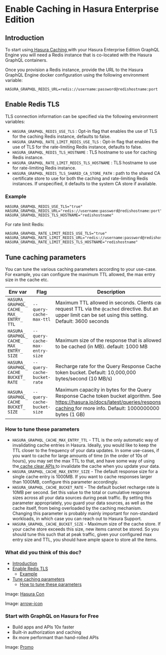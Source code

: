 # Enable Caching in Hasura Enterprise Edition

## Introduction​

To start using[ Hasura Caching ](https://hasura.io/docs/latest/caching/overview/)with your Hasura Enterprise Edition GraphQL Engine you will need
a Redis instance that is co-located with the Hasura GraphQL containers.

Once you provision a Redis instance, provide the URL to the Hasura GraphQL Engine docker configuration using the
following environment variable:

`HASURA_GRAPHQL_REDIS_URL=redis://username:password@redishostname:port`

## Enable Redis TLS​

TLS connection information can be specified via the following environment variables:

- `HASURA_GRAPHQL_REDIS_USE_TLS` : Opt-in flag that enables the use of TLS for the caching Redis instance, defaults to
false.
- `HASURA_GRAPHQL_RATE_LIMIT_REDIS_USE_TLS` : Opt-in flag that enables the use of TLS for the rate-limiting Redis
instance, defaults to false.
- `HASURA_GRAPHQL_REDIS_TLS_HOSTNAME` : TLS hostname to use for caching Redis instance.
- `HASURA_GRAPHQL_RATE_LIMIT_REDIS_TLS_HOSTNAME` : TLS hostname to use for rate-limiting Redis instance.
- `HASURA_GRAPHQL_REDIS_TLS_SHARED_CA_STORE_PATH` : path to the shared CA certificate store to use for both the caching
and rate-limiting Redis instances. If unspecified, it defaults to the system CA store if available.


### Example​

```
HASURA_GRAPHQL_REDIS_USE_TLS="true"
HASURA_GRAPHQL_REDIS_URL="redis://username:password@redishostname:port"
HASURA_GRAPHQL_REDIS_TLS_HOSTNAME="redishostname"
```

For rate limit Redis:

```
HASURA_GRAPHQL_RATE_LIMIT_REDIS_USE_TLS="true"
HASURA_GRAPHQL_RATE_LIMIT_REDIS_URL="redis://username:password@redishostname:port"
HASURA_GRAPHQL_RATE_LIMIT_REDIS_TLS_HOSTNAME="redishostname"
```

## Tune caching parameters​

You can tune the various caching parameters according to your use-case. For example, you can configure the maximum
TTL allowed, the max entry size in the cache etc.

| Env var | Flag | Description |
|---|---|---|
|  `HASURA_ GRAPHQL_ CACHE_ MAX_ ENTRY_ TTL`  |  `--query-cache-max-ttl`  | Maximum TTL allowed in seconds. Clients can request TTL via the `@cached` directive. But an upper limit can be set using this setting. Default: 3600 seconds |
|  `HASURA_ GRAPHQL_ CACHE_ MAX_ ENTRY_ SIZE`  |  `--query-cache-max-entry-size`  | Maximum size of the response that is allowed to be cached (in MB). default: 1000 MB |
|  `HASURA_ GRAPHQL_ CACHE_ BUCKET_ RATE`  |  `--query-cache-bucket-rate`  | Recharge rate for the Query Response Cache token bucket. Default: 10,000,000 bytes/second (10 MB/s) |
|  `HASURA_ GRAPHQL_ CACHE_ BUCKET_ SIZE`  |  `--query-cache-bucket-size`  | Maximum capacity in bytes for the Query Response Cache token bucket algorithm. See[ https://hasura.io/docs/latest/queries/response-caching ](https://hasura.io/docs/latest/queries/response-caching)for more info. Default: 1000000000 bytes (1 GB) |


### How to tune these parameters​

- `HASURA_GRAPHQL_CACHE_MAX_ENTRY_TTL` - TTL is the only automatic way of invalidating cache entries in Hasura. Ideally,
you would like to keep the TTL closer to the frequency of your data updates. In some use-cases, if you want to cache
for large amounts of time (in the order of 10s of hours), you may set the max TTL to that, and have some way of
using the[ cache clear APIs ](https://hasura.io/docs/latest/caching/caching-config/#clearing-items-from-the-cache)to invalidate the cache
when you update your data.
- `HASURA_GRAPHQL_CACHE_MAX_ENTRY_SIZE` - The default response size for a single cache entry is 1000MB. If you want to
cache responses larger than 1000MB, configure this parameter accordingly.
- `HASURA_GRAPHQL_CACHE_BUCKET_RATE` - The default bucket recharge rate is 10MB per second. Set this value to the total
or cumulative response sizes across all your data sources during peak traffic. By setting this parameter
appropriately, you guard your data sources, as well as the cache itself, from being overloaded by the caching
mechanism. Changing this parameter is probably mainly important for non-standard workloads, in which case you can
reach out to Hasura Support.
- `HASURA_GRAPHQL_CACHE_BUCKET_SIZE` - Maximum size of the cache store. If your cache store exceeds this size, new items
cannot be stored. So you should tune this such that at peak traffic, given your configured max entry size and TTL, you
should have ample space to store all the items.


### What did you think of this doc?

- [ Introduction ](https://hasura.io/docs/latest/caching/enterprise-caching/#introduction)
- [ Enable Redis TLS ](https://hasura.io/docs/latest/caching/enterprise-caching/#enable-redis-tls)
    - [ Example ](https://hasura.io/docs/latest/caching/enterprise-caching/#example)
- [ Tune caching parameters ](https://hasura.io/docs/latest/caching/enterprise-caching/#tune-caching-parameters)
    - [ How to tune these parameters ](https://hasura.io/docs/latest/caching/enterprise-caching/#how-to-tune-these-parameters)


Image: [ Hasura Con ](https://res.cloudinary.com/dh8fp23nd/image/upload/v1686154570/hasura-con-2023/has-con-light-date_r2a2ud.png)

Image: [ arrow-icon ](https://res.cloudinary.com/dh8fp23nd/image/upload/v1683723549/main-web/chevron-right_ldbi7d.png)

### Start with GraphQL on Hasura for Free

- Build apps and APIs 10x faster
- Built-in authorization and caching
- 8x more performant than hand-rolled APIs


Image: [ Promo ](https://hasura.io/docs/assets/images/hasura-free-ff60e409244e0ea12b5a3045d1a9096b.png)